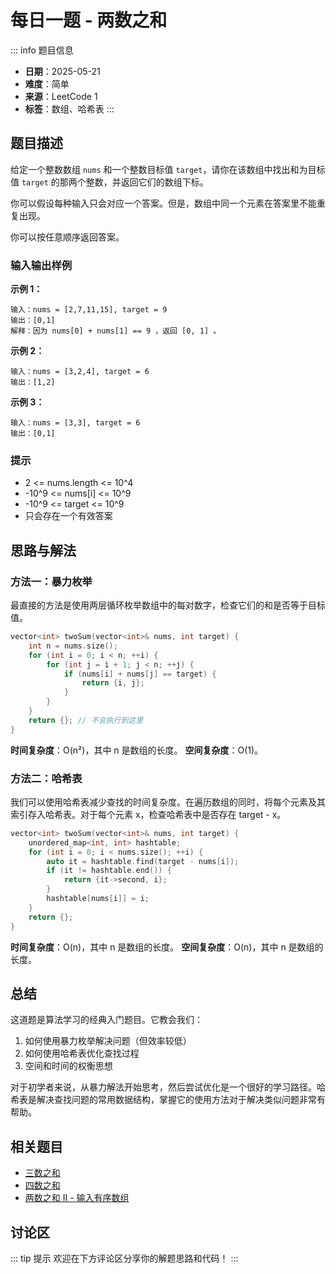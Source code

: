 # 每日一题 - 两数之和

::: info 题目信息
- **日期**：2025-05-21
- **难度**：简单
- **来源**：LeetCode 1
- **标签**：数组、哈希表
:::

## 题目描述

给定一个整数数组 `nums` 和一个整数目标值 `target`，请你在该数组中找出和为目标值 `target` 的那两个整数，并返回它们的数组下标。

你可以假设每种输入只会对应一个答案。但是，数组中同一个元素在答案里不能重复出现。

你可以按任意顺序返回答案。

### 输入输出样例

**示例 1：**

```
输入：nums = [2,7,11,15], target = 9
输出：[0,1]
解释：因为 nums[0] + nums[1] == 9 ，返回 [0, 1] 。
```

**示例 2：**

```
输入：nums = [3,2,4], target = 6
输出：[1,2]
```

**示例 3：**

```
输入：nums = [3,3], target = 6
输出：[0,1]
```

### 提示

- 2 <= nums.length <= 10^4
- -10^9 <= nums[i] <= 10^9
- -10^9 <= target <= 10^9
- 只会存在一个有效答案

## 思路与解法

### 方法一：暴力枚举

最直接的方法是使用两层循环枚举数组中的每对数字，检查它们的和是否等于目标值。

```cpp
vector<int> twoSum(vector<int>& nums, int target) {
    int n = nums.size();
    for (int i = 0; i < n; ++i) {
        for (int j = i + 1; j < n; ++j) {
            if (nums[i] + nums[j] == target) {
                return {i, j};
            }
        }
    }
    return {}; // 不会执行到这里
}
```

**时间复杂度**：O(n²)，其中 n 是数组的长度。
**空间复杂度**：O(1)。

### 方法二：哈希表

我们可以使用哈希表减少查找的时间复杂度。在遍历数组的同时，将每个元素及其索引存入哈希表。对于每个元素 x，检查哈希表中是否存在 target - x。

```cpp
vector<int> twoSum(vector<int>& nums, int target) {
    unordered_map<int, int> hashtable;
    for (int i = 0; i < nums.size(); ++i) {
        auto it = hashtable.find(target - nums[i]);
        if (it != hashtable.end()) {
            return {it->second, i};
        }
        hashtable[nums[i]] = i;
    }
    return {};
}
```

**时间复杂度**：O(n)，其中 n 是数组的长度。
**空间复杂度**：O(n)，其中 n 是数组的长度。

## 总结

这道题是算法学习的经典入门题目。它教会我们：

1. 如何使用暴力枚举解决问题（但效率较低）
2. 如何使用哈希表优化查找过程
3. 空间和时间的权衡思想

对于初学者来说，从暴力解法开始思考，然后尝试优化是一个很好的学习路径。哈希表是解决查找问题的常用数据结构，掌握它的使用方法对于解决类似问题非常有帮助。

## 相关题目

- [三数之和](https://leetcode.com/problems/3sum/)
- [四数之和](https://leetcode.com/problems/4sum/)
- [两数之和 II - 输入有序数组](https://leetcode.com/problems/two-sum-ii-input-array-is-sorted/) 

## 讨论区

::: tip 提示
欢迎在下方评论区分享你的解题思路和代码！
:::